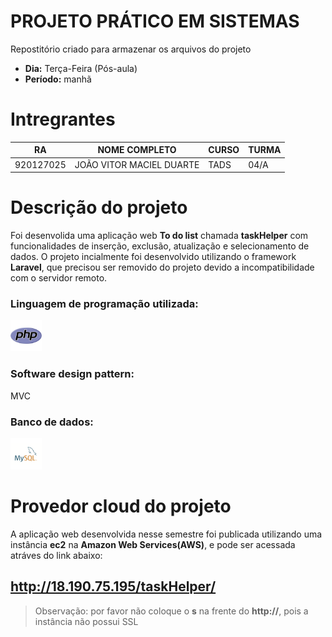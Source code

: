 # PROJETO PRÁTICO EM SISTEMAS
Repostitório criado para armazenar os arquivos do projeto
* **Dia:** Terça-Feira (Pós-aula)
* **Período:** manhã

# Intregrantes

| RA        | NOME COMPLETO             |CURSO  | TURMA |
|-----------|---------------------------|-------|-------|
| 920127025 | JOÃO VITOR MACIEL DUARTE  | TADS  | 04/A  |


# Descrição do projeto
Foi desenvolida uma aplicação web **To do list** chamada **taskHelper** com funcionalidades de inserção, exclusão, atualização e selecionamento de dados. O projeto incialmente foi desenvolvido utilizando o framework **Laravel**, que precisou ser removido do projeto devido a incompatibilidade com o servidor remoto.

### Linguagem de programação utilizada: 

<code><img height="50" src="https://raw.githubusercontent.com/github/explore/80688e429a7d4ef2fca1e82350fe8e3517d3494d/topics/php/php.png"></code>

### Software design pattern: 

MVC

### Banco de dados:

<code><img height="50" src="https://raw.githubusercontent.com/github/explore/80688e429a7d4ef2fca1e82350fe8e3517d3494d/topics/mysql/mysql.png"></code>

# Provedor cloud do projeto
A aplicação web desenvolvida nesse semestre foi publicada utilizando uma instância **ec2** na **Amazon Web Services(AWS)**, e pode ser acessada atráves do link abaixo:

## http://18.190.75.195/taskHelper/
> Observação: por favor não coloque o **s** na frente do **http://**, pois a instância não possui SSL 

